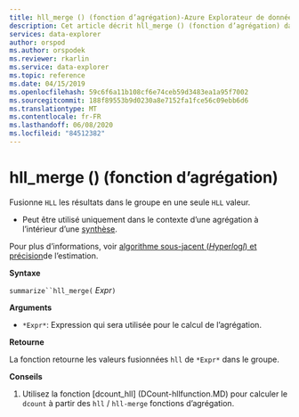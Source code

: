 ```yaml
---
title: hll_merge () (fonction d’agrégation)-Azure Explorateur de données | Microsoft Docs
description: Cet article décrit hll_merge () (fonction d’agrégation) dans Azure Explorateur de données.
services: data-explorer
author: orspod
ms.author: orspodek
ms.reviewer: rkarlin
ms.service: data-explorer
ms.topic: reference
ms.date: 04/15/2019
ms.openlocfilehash: 59c6f6a11b108cf6e74ceb59d3483ea1a95f7002
ms.sourcegitcommit: 188f89553b9d0230a8e7152fa1fce56c09ebb6d6
ms.translationtype: MT
ms.contentlocale: fr-FR
ms.lasthandoff: 06/08/2020
ms.locfileid: "84512382"
---
```

# <a name="hll_merge-aggregation-function"></a>hll_merge () (fonction d’agrégation)

Fusionne `HLL` les résultats dans le groupe en une seule `HLL` valeur.

* Peut être utilisé uniquement dans le contexte d’une agrégation à l’intérieur d’une [synthèse](summarizeoperator.md).

Pour plus d’informations, voir [algorithme sous-jacent (*H*yper*l*og*l*) et précision](dcount-aggfunction.md#estimation-accuracy)de l’estimation.

**Syntaxe**

`summarize``hll_merge(` *Expr*`)`

**Arguments**

* `*Expr*`: Expression qui sera utilisée pour le calcul de l’agrégation.

**Retourne**

La fonction retourne les valeurs fusionnées `hll` de `*Expr*` dans le groupe.
 
**Conseils**

1) Utilisez la fonction [dcount_hll] (DCount-hllfunction.MD) pour calculer le `dcount` à partir des `hll`  /  `hll-merge` fonctions d’agrégation.

